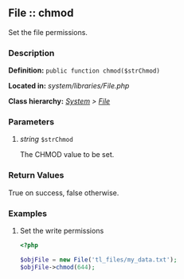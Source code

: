 
File :: chmod
-------------------------------------------

Set the file permissions.


### Description ###

**Definition:** `public function chmod($strChmod)`

**Located in:** *system/libraries/File.php*

**Class hierarchy:** *[System](../System.md) > [File](../File.md)*


### Parameters ###

1. *string* `$strChmod`

	The CHMOD value to be set.


### Return Values ###

True on success, false otherwise.


### Examples ###

1. Set the write permissions

	```php
	<?php

	$objFile = new File('tl_files/my_data.txt');
	$objFile->chmod(644);
	```


